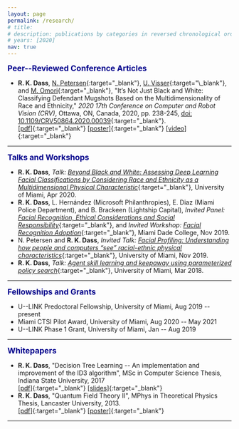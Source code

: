 ```yaml
---
layout: page
permalink: /research/
# title:
# description: publications by categories in reversed chronological order. generated by jekyll-scholar.
# years: [2020]
nav: true
---
```


<span style="color:darkblue; font-size:1.25em">**Peer--Reviewed Conference Articles**</span>

* **R. K. Dass**, [N. Petersen](https://people.miami.edu/profile/nxp161@miami.edu#panelCareer){:target="\_blank"}, [U. Visser](https://www.cs.miami.edu/home/visser/"){:target="\_blank"}, and [M. Omori](https://www.umsl.edu/ccj/faculty/Omori.html){:target="\_blank"}, "It’s Not Just Black and White: Classifying Defendant Mugshots Based on the Multidimensionality of Race and Ethnicity," *2020 17th Conference on Computer and Robot Vision (CRV)*, Ottawa, ON, Canada, 2020, pp. 238-245, [doi: 10.1109/CRV50864.2020.00039](https://ieeexplore.ieee.org/abstract/document/9108677){:target="\_blank"}. <br />
[[pdf]](/assets/pdf/ai_crv_2020.pdf){:target="\_blank"} [[poster]](/assets/pdf/ai_crv_poster2020.pdf){:target="\_blank"} [[video]](https://youtu.be/o4XtAekWSLQ){:target="\_blank"}

***

<span style="color:darkblue; font-size:1.25em">**Talks and Workshops**</span>

* **R. K. Dass**, *Talk:* [*Beyond Black and White: Assessing Deep Learning Facial Classifications by Considering Race and Ethnicity as a Multidimensional Physical Characteristic*](/assets/pdf/csPhdTalkApr2020.pdf){:target="\_blank"}, University of Miami, Apr 2020.
* **R. K. Dass**, L. Hernández (Microsoft Philanthropies), E. Diaz (Miami Police Department), and B. Brackeen (Lightship Capital), *Invited Panel:* [*Facial Recognition, Ethical Considerations and Social Responsibility*](/blog/2019/mdcPanelWorkshop){:target="\_blank"}, and *Invited Workshop:* [*Facial Recognition Adoption*](/assets/pdf/mdc_role_play_workshop.pdf){:target="\_blank"}, Miami Dade College, Nov 2019.
* N. Petersen and **R. K. Dass**, *Invited Talk:* [*Facial Profiling: Understanding how people and computers “see” racial-ethnic physical characteristics*](/assets/pdf/ccsGigabytesForGood2019.pdf){:target="\_blank"}, University of Miami, Nov 2019.
* **R. K. Dass**, *Talk:* [*Agent skill learning and keepaway using parameterized policy search*](/assets/pdf/csPhdTalkMar2018.pdf){:target="\_blank"}, University of Miami, Mar 2018.

***

<span style="color:darkblue; font-size:1.25em">**Fellowships and Grants**</span>

* U--LINK Predoctoral Fellowship, University of Miami, Aug 2019 -- present
* Miami CTSI Pilot Award, University of Miami, Aug 2020 -- May 2021
* U--LINK Phase 1 Grant, University of Miami, Jan -- Aug 2019

***

<span style="color:darkblue; font-size:1.25em">**Whitepapers**</span>

* **R. K. Dass**, "Decision Tree Learning -- An implementation and improvement of the ID3 algorithm", MSc in Computer Science Thesis, Indiana State University, 2017 <br />
[[pdf]](/assets/pdf/isu_thesis.pdf){:target="\_blank"} [[slides]](/assets/pdf/isu_presentation.pdf){:target="\_blank"}
* **R. K. Dass**, "Quantum Field Theory II", MPhys in Theoretical Physics Thesis, Lancaster University, 2013. <br />
[[pdf]](/assets/pdf/MPhys_thesis.pdf){:target="\_blank"} [[poster]](/assets/pdf/MPhys_poster.pdf){:target="\_blank"}

***